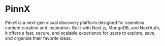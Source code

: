 # PinnX
PinnX is a next-gen visual discovery platform designed for seamless content curation and inspiration. Built with Next.js, MongoDB, and NextAuth, it offers a fast, secure, and scalable experience for users to explore, save, and organize their favorite ideas.
